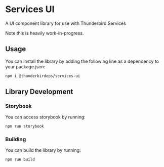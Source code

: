 # Services UI

A UI component library for use with Thunderbird Services

Note this is heavily work-in-progress.

## Usage

You can install the library by adding the following line as a dependency to your package.json:

```bash
npm i @thunderbirdops/services-ui
```

## Library Development

### Storybook

You can access storybook by running:

```bash
npm run storybook
```

### Building

You can build the library by running:

```bash
npm run build
```
